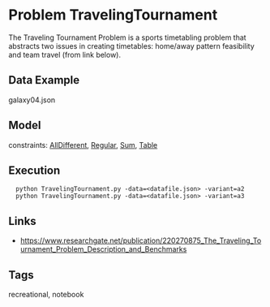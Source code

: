 # Problem TravelingTournament

The Traveling Tournament Problem is a sports timetabling problem that abstracts two issues in creating timetables: home/away pattern feasibility and team travel (from link below).

## Data Example
  galaxy04.json

## Model
  constraints: [AllDifferent](http://pycsp.org/documentation/constraints/AllDifferent), [Regular](http://pycsp.org/documentation/constraints/Regular), [Sum](http://pycsp.org/documentation/constraints/Sum), [Table](http://pycsp.org/documentation/constraints/Table)

## Execution
```
  python TravelingTournament.py -data=<datafile.json> -variant=a2
  python TravelingTournament.py -data=<datafile.json> -variant=a3
```

## Links
  - https://www.researchgate.net/publication/220270875_The_Traveling_Tournament_Problem_Description_and_Benchmarks

## Tags
  recreational, notebook
